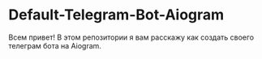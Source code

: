 # Default-Telegram-Bot-Aiogram
Всем привет!
В этом репозитории я вам расскажу как создать своего телеграм бота на Aiogram.
